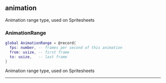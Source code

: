 ## animation

Animation range type, used on Spritesheets

### AnimationRange

```lua
global AnimationRange = @record{
  fps: number, -- frames per second of this animation
  from: usize, -- first frame
  to: usize,   -- last frame
}
```

Animation range type, used on Spritesheets

---
